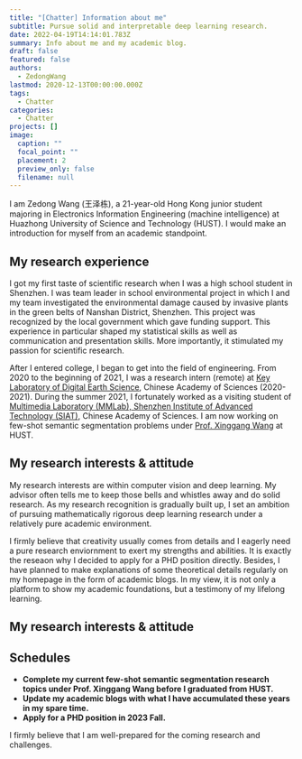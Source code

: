 ```yaml
---
title: "[Chatter] Information about me"
subtitle: Pursue solid and interpretable deep learning research.
date: 2022-04-19T14:14:01.783Z
summary: Info about me and my academic blog.
draft: false
featured: false
authors:
  - ZedongWang
lastmod: 2020-12-13T00:00:00.000Z
tags:
  - Chatter
categories:
  - Chatter
projects: []
image:
  caption: ""
  focal_point: ""
  placement: 2
  preview_only: false
  filename: null
---
```

I am Zedong Wang (王泽栋), a 21-year-old Hong Kong junior student majoring in Electronics Information Engineering (machine intelligence) at Huazhong University of Science and Technology (HUST). I would make an introduction for myself from an academic standpoint.

## My research experience

I got my first taste of scientific research when I was a high school student in Shenzhen. I was team leader in school environmental project in which I and my team investigated the environmental damage caused by invasive plants in the green belts of Nanshan District, Shenzhen.  This project was recognized by the local government which gave funding support. This experience in particular shaped my statistical skills as well as communication and presentation skills. More importantly, it stimulated my passion for scientific research.

After I entered college, I began to get into the field of engineering. From 2020 to the beginning of 2021, I was a research intern (remote) at [Key Laboratory of Digital Earth Science](http://www.digitalearthlab.com.cn/), Chinese Academy of Sciences (2020-2021). During the summer 2021, I fortunately worked as a visiting student of [Multimedia Laboratory (MMLab), Shenzhen Institute of Advanced Technology (SIAT)](http://mmlab.siat.ac.cn/), Chinese Academy of Sciences. I am now working on few-shot semantic segmentation problems under [Prof. Xinggang Wang](https://scholar.google.com/citations?hl=zh-CN&user=qNCTLV0AAAAJ) at HUST.

## My research interests & attitude

My research interests are within computer vision and deep learning. My advisor often tells me to keep those bells and whistles away and do solid research. As my research recognition is gradually built up, I set an ambition of pursuing mathematically rigorous deep learning research under a relatively pure academic environment. 

I firmly believe that creativity usually comes from details and I eagerly need a pure research enviornment to exert my strengths and abilities. It is exactly the reseaon why I decided to apply for a PHD position directly. Besides, I have planned to make explanations of some theoretical details regularly on my homepage in the form of academic blogs. In my view, it is not only a platform to show my academic foundations, but a testimony of my lifelong learning.

## My research interests & attitude

## Schedules

* **Complete my current few-shot semantic segmentation research topics under Prof. Xinggang Wang before I graduated from HUST.**
* **Update my academic blogs with what I have accumulated these years in my spare time.**
* **Apply for a PHD position in 2023 Fall.**

I firmly believe that I am well-prepared for the coming research and challenges.